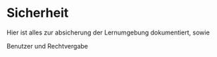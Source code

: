 # Sicherheit

Hier ist alles zur absicherung der Lernumgebung dokumentiert, sowie

Benutzer und Rechtvergabe